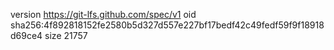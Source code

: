 version https://git-lfs.github.com/spec/v1
oid sha256:4f892818152fe2580b5d327d557e227bf17bedf42c49fedf59f9f18918d69ce4
size 21757
